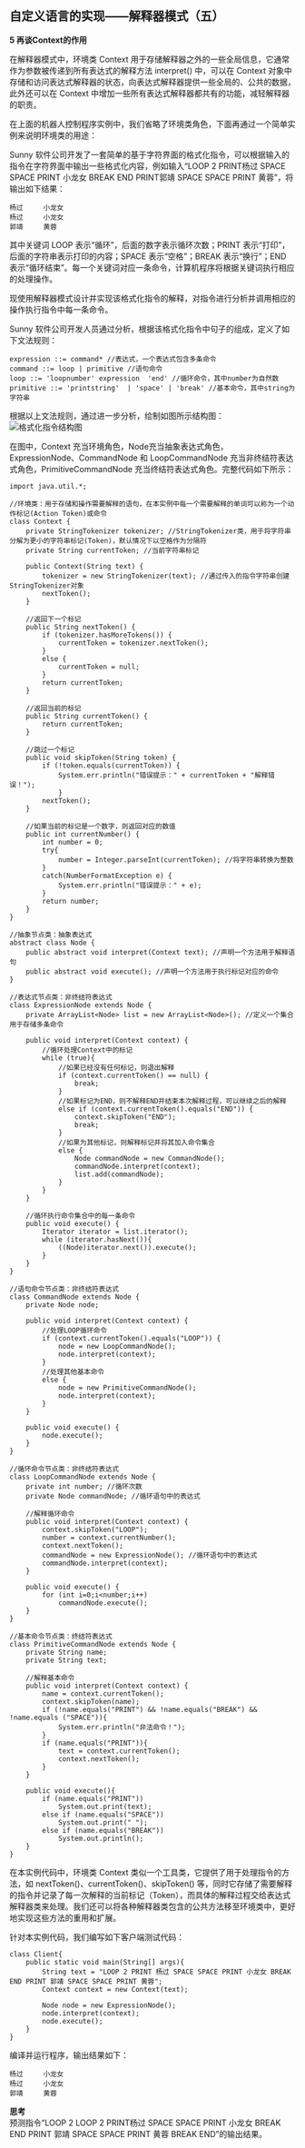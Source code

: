 ## 自定义语言的实现——解释器模式（五）
**5 再谈Context的作用**  

在解释器模式中，环境类 Context 用于存储解释器之外的一些全局信息，它通常作为参数被传递到所有表达式的解释方法 interpret() 中，可以在 Context 对象中存储和访问表达式解释器的状态，向表达式解释器提供一些全局的、公共的数据，此外还可以在 Context 中增加一些所有表达式解释器都共有的功能，减轻解释器的职责。  

在上面的机器人控制程序实例中，我们省略了环境类角色，下面再通过一个简单实例来说明环境类的用途：  

Sunny 软件公司开发了一套简单的基于字符界面的格式化指令，可以根据输入的指令在字符界面中输出一些格式化内容，例如输入“LOOP 2 PRINT杨过 SPACE SPACE PRINT 小龙女 BREAK END PRINT郭靖 SPACE SPACE PRINT 黄蓉”，将输出如下结果：
 
```
杨过     小龙女
杨过     小龙女
郭靖     黄蓉
```
其中关键词 LOOP 表示“循环”，后面的数字表示循环次数；PRINT 表示“打印”，后面的字符串表示打印的内容；SPACE 表示“空格”；BREAK 表示“换行”；END 表示“循环结束”。每一个关键词对应一条命令，计算机程序将根据关键词执行相应的处理操作。  

现使用解释器模式设计并实现该格式化指令的解释，对指令进行分析并调用相应的操作执行指令中每一条命令。

Sunny 软件公司开发人员通过分析，根据该格式化指令中句子的组成，定义了如下文法规则：  
```
expression ::= command* //表达式，一个表达式包含多条命令
command ::= loop | primitive //语句命令
loop ::= 'loopnumber' expression  'end' //循环命令，其中number为自然数
primitive ::= 'printstring'  | 'space' | 'break' //基本命令，其中string为字符串
```

根据以上文法规则，通过进一步分析，绘制如图所示结构图：  
![格式化指令结构图](images/1341332238_7715.jpg)  

在图中，Context 充当环境角色，Node充当抽象表达式角色，ExpressionNode、CommandNode 和 LoopCommandNode 充当非终结符表达式角色，PrimitiveCommandNode 充当终结符表达式角色。完整代码如下所示：  

```
import java.util.*;

//环境类：用于存储和操作需要解释的语句，在本实例中每一个需要解释的单词可以称为一个动作标记(Action Token)或命令
class Context {
	private StringTokenizer tokenizer; //StringTokenizer类，用于将字符串分解为更小的字符串标记(Token)，默认情况下以空格作为分隔符
	private String currentToken; //当前字符串标记
	
	public Context(String text) {
		tokenizer = new StringTokenizer(text); //通过传入的指令字符串创建StringTokenizer对象
		nextToken();
	}
	
	//返回下一个标记
	public String nextToken() {
		if (tokenizer.hasMoreTokens()) {
			currentToken = tokenizer.nextToken();
		}
		else {
			currentToken = null;
		}
		return currentToken;
	}
	
	//返回当前的标记
	public String currentToken() {
		return currentToken;
	}
	
	//跳过一个标记
	public void skipToken(String token) {
		if (!token.equals(currentToken)) {
			System.err.println("错误提示：" + currentToken + "解释错误！");
			}
		nextToken();
	}
	
	//如果当前的标记是一个数字，则返回对应的数值
	public int currentNumber() {
		int number = 0;
		try{
			number = Integer.parseInt(currentToken); //将字符串转换为整数
		}
		catch(NumberFormatException e) {
			System.err.println("错误提示：" + e);
		}
		return number;
	}
}

//抽象节点类：抽象表达式
abstract class Node {
	public abstract void interpret(Context text); //声明一个方法用于解释语句
	public abstract void execute(); //声明一个方法用于执行标记对应的命令
}

//表达式节点类：非终结符表达式
class ExpressionNode extends Node {
	private ArrayList<Node> list = new ArrayList<Node>(); //定义一个集合用于存储多条命令
	
	public void interpret(Context context) {
        //循环处理Context中的标记
		while (true){
            //如果已经没有任何标记，则退出解释
			if (context.currentToken() == null) {
				break;
			}
            //如果标记为END，则不解释END并结束本次解释过程，可以继续之后的解释
			else if (context.currentToken().equals("END")) {
				context.skipToken("END");
				break;
			}
            //如果为其他标记，则解释标记并将其加入命令集合
			else {
				Node commandNode = new CommandNode();
				commandNode.interpret(context);
				list.add(commandNode);
			}
		}
	}
	
    //循环执行命令集合中的每一条命令
	public void execute() {
		Iterator iterator = list.iterator();
		while (iterator.hasNext()){
			((Node)iterator.next()).execute();
		}
	}
}

//语句命令节点类：非终结符表达式
class CommandNode extends Node {
	private Node node;
	
	public void interpret(Context context) {
        //处理LOOP循环命令
		if (context.currentToken().equals("LOOP")) {
			node = new LoopCommandNode();
			node.interpret(context);
		}
        //处理其他基本命令
		else {
			node = new PrimitiveCommandNode();
			node.interpret(context);
		}
	}
	
	public void execute() {
		node.execute();
	}
}

//循环命令节点类：非终结符表达式
class LoopCommandNode extends Node {
	private int number; //循环次数
	private Node commandNode; //循环语句中的表达式
	
    //解释循环命令
	public void interpret(Context context) {
		context.skipToken("LOOP");
		number = context.currentNumber();
		context.nextToken();
		commandNode = new ExpressionNode(); //循环语句中的表达式
		commandNode.interpret(context);
	}
	
	public void execute() {
		for (int i=0;i<number;i++)
			commandNode.execute();
	}
}

//基本命令节点类：终结符表达式
class PrimitiveCommandNode extends Node {
	private String name;
	private String text;
	
    //解释基本命令
	public void interpret(Context context) {
		name = context.currentToken();
		context.skipToken(name);
	    if (!name.equals("PRINT") && !name.equals("BREAK") && !name.equals ("SPACE")){
			System.err.println("非法命令！");
		}
		if (name.equals("PRINT")){
			text = context.currentToken();
			context.nextToken();
		}
	}
	
	public void execute(){
		if (name.equals("PRINT"))
			System.out.print(text);
		else if (name.equals("SPACE"))
			System.out.print(" ");
		else if (name.equals("BREAK"))
			System.out.println();
	}
}
```

在本实例代码中，环境类 Context 类似一个工具类，它提供了用于处理指令的方法，如 nextToken()、currentToken()、skipToken() 等，同时它存储了需要解释的指令并记录了每一次解释的当前标记（Token），而具体的解释过程交给表达式解释器类来处理。我们还可以将各种解释器类包含的公共方法移至环境类中，更好地实现这些方法的重用和扩展。  

针对本实例代码，我们编写如下客户端测试代码：  

```
class Client{
	public static void main(String[] args){
		String text = "LOOP 2 PRINT 杨过 SPACE SPACE PRINT 小龙女 BREAK END PRINT 郭靖 SPACE SPACE PRINT 黄蓉";
		Context context = new Context(text);
			
		Node node = new ExpressionNode();
		node.interpret(context);
		node.execute();
	}
}
```

编译并运行程序，输出结果如下：  

```
杨过     小龙女
杨过     小龙女
郭靖     黄蓉
```  

**思考**  
预测指令“LOOP    2 LOOP 2 PRINT杨过 SPACE SPACE    PRINT 小龙女 BREAK END PRINT   郭靖 SPACE SPACE PRINT 黄蓉    BREAK END”的输出结果。